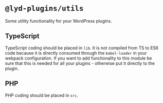 # `@lyd-plugins/utils`

Some utility functionality for your WordPress plugins.

## TypeScript

TypeScript coding should be placed in `lib`. It is not compiled from TS to ES6 code because it is directly consumed through the `babel-loader` in your webpack configuration. If you want to add functionality to this module be sure that this is needed for all your plugins - otherwise put it directly to the plugin.

## PHP

PHP coding should be placed in `src`.
